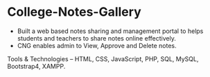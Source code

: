 # College-Notes-Gallery

* Built a web based notes sharing and management portal to helps students and teachers to share notes online effectively.
* CNG enables admin to View, Approve and Delete notes.

Tools & Technologies – HTML, CSS, JavaScript, PHP, SQL, MySQL, Bootstrap4, XAMPP.
